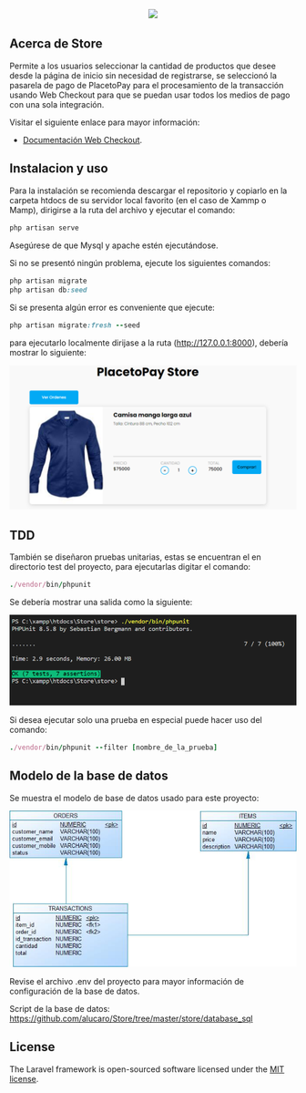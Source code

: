 <p align="center"><img src="https://res.cloudinary.com/dtfbvvkyp/image/upload/v1566331377/laravel-logolockup-cmyk-red.svg" width="400"></p>

## Acerca de Store

Permite a los usuarios seleccionar la cantidad de productos que desee desde la página de inicio sin necesidad de registrarse, se seleccionó la pasarela de pago de PlacetoPay para el procesamiento de la transacción usando Web Checkout para que se puedan usar todos los medios de pago con una sola integración.

Visitar el siguiente enlace para mayor información:

- [Documentación Web Checkout](https://placetopay.github.io/web-checkout-api-docs).


## Instalacion y uso

Para la instalación se recomienda descargar el repositorio y copiarlo en la carpeta htdocs de su servidor local favorito (en el caso de Xammp o Mamp), dirigirse a la ruta del archivo y ejecutar el comando:

```ruby
php artisan serve
```

Asegúrese de que Mysql y apache estén ejecutándose.

Si no se presentó ningún problema, ejecute los siguientes comandos:


```ruby
php artisan migrate
php artisan db:seed
```

Si se presenta algún error es conveniente que ejecute:

```ruby
php artisan migrate:fresh --seed
```

para ejecutarlo localmente dirijase a la ruta  (http://127.0.0.1:8000), debería mostrar lo siguiente:


![página de inicio](https://github.com/alucaro/Store/blob/master/store/public/images/inicio.PNG?raw=true)


## TDD

También se diseñaron pruebas unitarias, estas se encuentran el en directorio test del proyecto, para ejecutarlas digitar el comando:

```ruby
./vendor/bin/phpunit
```

Se debería mostrar una salida como la siguiente:

![pruebas](https://github.com/alucaro/Store/blob/master/store/public/images/pruebas.png?raw=true)


Si desea ejecutar solo una prueba en especial puede hacer uso del comando:

```ruby
./vendor/bin/phpunit --filter [nombre_de_la_prueba]
```

## Modelo de la base de datos

Se muestra el modelo de base de datos usado para este proyecto:


![modelo base de datos](https://github.com/alucaro/Store/blob/master/store/public/images/db_diagram.jpg?raw=true)


Revise el archivo .env del proyecto para mayor información de configuración de la base de datos.

Script de la base de datos: https://github.com/alucaro/Store/tree/master/store/database_sql

## License

The Laravel framework is open-sourced software licensed under the [MIT license](https://opensource.org/licenses/MIT).
